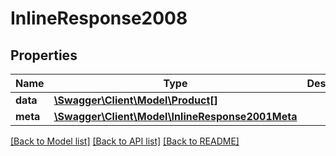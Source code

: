 # InlineResponse2008

## Properties
Name | Type | Description | Notes
------------ | ------------- | ------------- | -------------
**data** | [**\Swagger\Client\Model\Product[]**](Product.md) |  | [optional] 
**meta** | [**\Swagger\Client\Model\InlineResponse2001Meta**](InlineResponse2001Meta.md) |  | [optional] 

[[Back to Model list]](../README.md#documentation-for-models) [[Back to API list]](../README.md#documentation-for-api-endpoints) [[Back to README]](../README.md)


